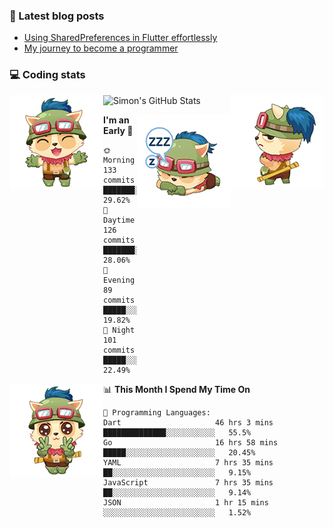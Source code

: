 ### 📘 Latest blog posts

<!-- BLOG-POST-LIST:START -->
- [Using SharedPreferences in Flutter effortlessly](http://blog.codingteemo.me/2020/07/15/Using-SharedPreferences-in-Flutter-effortlessly/)
- [My journey to become a programmer](http://blog.codingteemo.me/2018/07/14/My-journey-to-become-a-programmer/)
<!-- BLOG-POST-LIST:END -->

### 💻 Coding stats
<img align="right" src="https://raw.githubusercontent.com/simonpham/simonpham/master/assets/images/6kiur.gif" >


<img align="left" src="https://raw.githubusercontent.com/simonpham/simonpham/master/assets/images/5kiur.gif" >

![Simon's GitHub Stats](https://github-readme-stats-obu2qdcs2.vercel.app/api?username=simonpham)

<img align="right" src="https://raw.githubusercontent.com/simonpham/simonpham/master/assets/images/4kiur.gif" >

<!--START_SECTION:waka-->
**I'm an Early 🐤** 

```text
🌞 Morning    133 commits    ███████░░░░░░░░░░░░░░░░░░   29.62% 
🌆 Daytime    126 commits    ███████░░░░░░░░░░░░░░░░░░   28.06% 
🌃 Evening    89 commits     █████░░░░░░░░░░░░░░░░░░░░   19.82% 
🌙 Night      101 commits    █████░░░░░░░░░░░░░░░░░░░░   22.49%

```


<img align="left" src="https://raw.githubusercontent.com/simonpham/simonpham/master/assets/images/19kiur.gif" >📊 **This Month I Spend My Time On** 

```text
💬 Programming Languages: 
Dart                     46 hrs 3 mins       ██████████████░░░░░░░░░░░   55.5% 
Go                       16 hrs 58 mins      █████░░░░░░░░░░░░░░░░░░░░   20.45% 
YAML                     7 hrs 35 mins       ██░░░░░░░░░░░░░░░░░░░░░░░   9.15% 
JavaScript               7 hrs 35 mins       ██░░░░░░░░░░░░░░░░░░░░░░░   9.14% 
JSON                     1 hr 15 mins        ░░░░░░░░░░░░░░░░░░░░░░░░░   1.52%

```


<!--END_SECTION:waka-->
